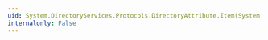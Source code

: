 ```yaml
---
uid: System.DirectoryServices.Protocols.DirectoryAttribute.Item(System.Int32)
internalonly: False
---
```

